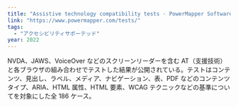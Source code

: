 ```yaml
---
title: "Assistive technology compatibility tests · PowerMapper Software"
link: "https://www.powermapper.com/tests/"
tags:
  - "アクセシビリティサポーテッド"
year: 2022
---
```


NVDA、JAWS、VoiceOver などのスクリーンリーダーを含む AT（支援技術）と各ブラウザの組み合わせでテストした結果が公開されている。テストはコンテンツ、見出し、ラベル、メディア、ナビゲーション、表、PDF などのコンテンツタイプ、ARIA、HTML 属性、HTML 要素、WCAG テクニックなどの基準についてを対象にした全 186 ケース。
